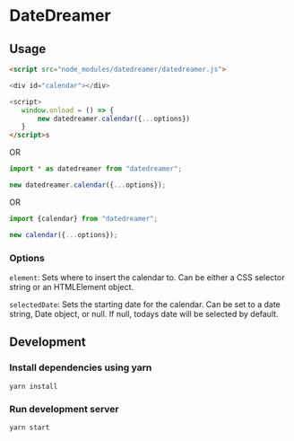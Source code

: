 # DateDreamer
## Usage
 
 ```html
<script src="node_modules/datedreamer/datedreamer.js">

<div id="calendar"></div>

<script>
    window.onload = () => {
        new datedreamer.calendar({...options})
    }
</script>s
 ```

OR

```typescript
import * as datedreamer from "datedreamer";

new datedreamer.calendar({...options});
```

OR

```typescript
import {calendar} from "datedreamer";

new calendar({...options});
```

### Options

`element`: Sets where to insert the calendar to. Can be either a CSS selector string or an HTMLElement object.

`selectedDate`: Sets the starting date for the calendar. Can be set to a date string, Date object, or null. If null, todays date will be selected by default.


## Development

### Install dependencies using yarn
```yarn install```

### Run development server
```yarn start```